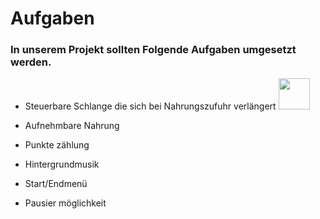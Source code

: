 <h1>Aufgaben</h1>

<h3>In unserem Projekt sollten Folgende Aufgaben umgesetzt werden.</h3> 

* <p>Steuerbare Schlange die sich bei Nahrungszufuhr verlängert <image src="https://www.google.com/url?sa=i&url=https%3A%2F%2Fwww.fiverr.com%2Ffathoni_09%2Fdesign-cute-chibi-animals&psig=AOvVaw2EsLjWFwYtbsaWVaLipA6F&ust=1668160887991000&source=images&cd=vfe&ved=0CBAQjRxqFwoTCIC099uto_sCFQAAAAAdAAAAABAF" height="50px"/>
* <p>Aufnehmbare Nahrung
* <p>Punkte zählung
* <p>Hintergrundmusik
* <p>Start/Endmenü
* <p>Pausier möglichkeit
  
  


